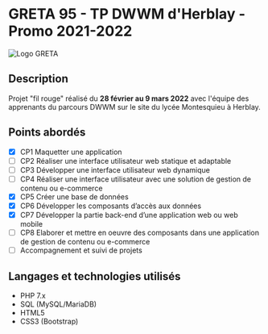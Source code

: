 # GRETA 95 - TP DWWM d'Herblay - Promo 2021-2022

![Logo GRETA](https://www.convergences-emploi.fr/wp-content/uploads/2021/02/LOGO-GRETA-1.png)

## Description
Projet "fil rouge" réalisé du **28 février au 9 mars 2022** avec l'équipe des apprenants du parcours DWWM sur le site du lycée Montesquieu à Herblay.

## Points abordés
- [x] CP1 Maquetter une application 
- [ ] CP2 Réaliser une interface utilisateur web statique et adaptable 
- [ ] CP3 Développer une interface utilisateur web dynamique 
- [ ] CP4 Réaliser une interface utilisateur avec une solution de gestion de contenu ou e-commerce
- [x] CP5 Créer une base de données 
- [x] CP6 Développer les composants d’accès aux données 
- [x] CP7 Développer la partie back-end d’une application web ou web mobile 
- [ ] CP8 Elaborer et mettre en oeuvre des composants dans une application de gestion de contenu ou e-commerce
- [ ] Accompagnement et suivi de projets

## Langages et technologies utilisés
+ PHP 7.x
+ SQL (MySQL/MariaDB)
+ HTML5
+ CSS3 (Bootstrap)
